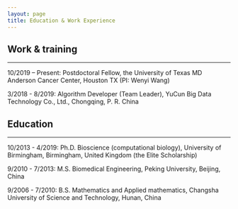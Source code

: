 ```yaml
---
layout: page
title: Education & Work Experience
---
```



## Work & training

---
10/2019 – Present: Postdoctoral Fellow, the University of Texas MD Anderson Cancer Center, Houston TX (PI: Wenyi Wang)

3/2018 - 8/2019: Algorithm Developer (Team Leader), YuCun Big Data Technology Co., Ltd., Chongqing, P. R. China


<p></p>

## Education

---

10/2013 - 4/2019: Ph.D. Bioscience (computational biology), University of Birmingham, Birmingham, United Kingdom (the Elite Scholarship)

9/2010 - 7/2013: M.S. Biomedical Engineering, Peking University, Beijing, China

9/2006 - 7/2010: B.S. Mathematics and Applied mathematics, Changsha University of Science and Technology, Hunan, China

